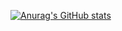[![Anurag's GitHub stats](https://github-readme-stats.vercel.app/api?username=Elioking1&theme=synthwave)](https://github.com/anuraghazra/github-readme-stats)
